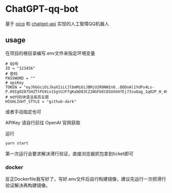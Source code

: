 # ChatGPT-qq-bot

基于 [oicq](https://github.com/takayama-lily/oicq) 和 [chatgpt-api](https://github.com/transitive-bullshit/chatgpt-api) 实现的人工智障QQ机器人

## usage

在项目的根目录编写.env文件来指定环境变量

~~~env
# QQ号
ID = "123456"
# 密码
PASSWORD = ""
# apiKey
TOKEN = "eyJhbGciOiJkaXIiLCJlbmMiOiJBMjU2R0NNIn0..DDDnAl1YdPv4Ls-P.09IgO207SHZTtFG9iv1SgtUJFfgKabD83CZ1WGFbECDSUXd4fEj73suQag_1qO2P_H_4PBHmpVA2OIQ"
# md代码块语法高亮主题
HIGHLIGHT_STYLE = "github-dark"
~~~

或者手动指定也可

APIKey 请自行前往 OpenAI 官网获取

运行

~~~bash
yarn start
~~~

第一次运行会要求解决滑行验证，直接浏览器抓包拿到ticket即可

### docker

反正Dockerfile我写好了，写好.env文件后自行构建镜像，建议先运行一次把滑行验证解决再构建镜像。